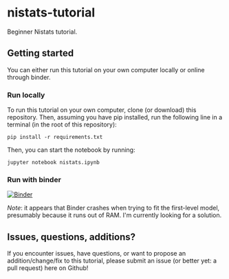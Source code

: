 # nistats-tutorial
Beginner Nistats tutorial.

## Getting started
You can either run this tutorial on your own computer locally or online through binder.

### Run locally
To run this tutorial on your own computer, clone (or download) this repository. Then, assuming you have pip installed, run the following line in a terminal (in the root of this repository):

```
pip install -r requirements.txt
```

Then, you can start the notebook by running:

```
jupyter notebook nistats.ipynb
```

### Run with binder
[![Binder](https://mybinder.org/badge_logo.svg)](https://mybinder.org/v2/gh/lukassnoek/nistats-tutorial/master)

*Note*: it appears that Binder crashes when trying to fit the first-level model, presumably because it runs out of RAM. I'm currently looking for a solution.

## Issues, questions, additions?
If you encounter issues, have questions, or want to propose an addition/change/fix to this tutorial, please submit an issue (or better yet: a pull request) here on Github!
